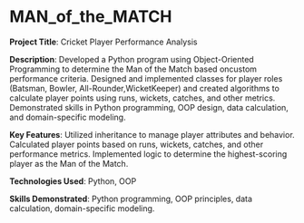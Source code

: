 # MAN_of_the_MATCH

**Project Title**: Cricket Player Performance Analysis

**Description**:
Developed a Python program using Object-Oriented Programming to determine the Man of the Match based oncustom performance criteria. 
Designed and implemented classes for player roles (Batsman, Bowler, All-Rounder,WicketKeeper) and created algorithms to calculate player points using runs, wickets, catches, and other metrics.
Demonstrated skills in Python programming, OOP design, data calculation, and domain-specific modeling.

**Key Features**:
Utilized inheritance to manage player attributes and behavior.
Calculated player points based on runs, wickets, catches, and other performance metrics.
Implemented logic to determine the highest-scoring player as the Man of the Match.

**Technologies Used**: Python, OOP

**Skills Demonstrated**: Python programming, OOP principles, data calculation, domain-specific modeling.


